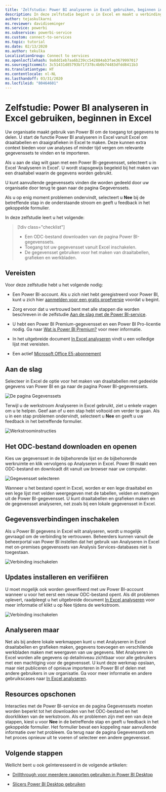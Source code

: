 ```yaml
---
title: 'Zelfstudie: Power BI analyseren in Excel gebruiken, beginnen in Excel'
description: In deze zelfstudie begint u in Excel en maakt u verbinding met de pagina Power BI-gegevenssets om gegevenssets te importeren in Excel.
author: tejaskulkarni
ms.reviewer: davidiseminger
ms.service: powerbi
ms.subservice: powerbi-service
ms.custom: connect-to-services
ms.topic: tutorial
ms.date: 02/13/2020
ms.author: tekulka
LocalizationGroup: Connect to services
ms.openlocfilehash: 9a8dd1eb7aa6b239cc542884ab3fae3679997017
ms.sourcegitcommit: 3c51431d85793b71f378c4b0b74483dfdd8411b3
ms.translationtype: HT
ms.contentlocale: nl-NL
ms.lasthandoff: 03/31/2020
ms.locfileid: "80464601"
---
```

# <a name="tutorial-use-power-bi-analyze-in-excel-starting-in-excel"></a>Zelfstudie: Power BI analyseren in Excel gebruiken, beginnen in Excel

Uw organisatie maakt gebruik van Power BI om de toegang tot gegevens te delen. U start de functie Power BI analyseren in Excel vanuit Excel om draaitabellen en draaigrafieken in Excel te maken. Deze kunnen extra context bieden voor uw analyses of minder tijd vergen om relevante gegevenssets te vinden en te importeren.

Als u aan de slag wilt gaan met een Power BI-gegevensset, selecteert u in Excel 'Analyseren in Excel'. U wordt stapsgewijs begeleid bij het maken van een draaitabel waarin de gegevens worden gebruikt.  

U kunt aanvullende gegevenssets vinden die worden gedeeld door uw organisatie door terug te gaan naar de pagina Gegevenssets.

Als u op enig moment problemen ondervindt, selecteert u **Nee** bij de betreffende stap in de onderstaande stroom en geeft u feedback in het gekoppelde formulier.  

In deze zelfstudie leert u het volgende:

> [!div class="checklist"]
> * Een ODC-bestand downloaden van de pagina Power BI-gegevenssets.
> * Toegang tot uw gegevensset vanuit Excel inschakelen.
> * De gegevensset gebruiken voor het maken van draaitabellen, grafieken en werkbladen.

## <a name="prerequisites"></a>Vereisten

Voor deze zelfstudie hebt u het volgende nodig:

* Een Power BI-account. Als u zich niet hebt geregistreerd voor Power BI, kunt u zich hier [aanmelden voor een gratis proefversie](https://app.powerbi.com/signupredirect?pbi_source=web) voordat u begint.

* Zorg ervoor dat u vertrouwd bent met alle stappen die worden beschreven in de zelfstudie [Aan de slag met de Power BI-service](https://docs.microsoft.com/power-bi/service-get-started).

* U hebt een Power BI Premium-gegevensset en een Power BI Pro-licentie nodig. Ga naar [Wat is Power BI Premium?](https://docs.microsoft.com/power-bi/service-premium-what-is) voor meer informatie.

* In het uitgebreide document [In Excel analyseren](https://docs.microsoft.com/power-bi/service-analyze-in-excel#requirements) vindt u een volledige lijst met vereisten.

* Een actief [Microsoft Office E5-abonnement](https://www.microsoft.com/microsoft-365/business/office-365-enterprise-e5-business-software?activetab=pivot%3aoverviewtab)

## <a name="get-started"></a>Aan de slag

Selecteer in Excel de optie voor het maken van draaitabellen met gedeelde gegevens van Power BI en ga naar de pagina Power BI-gegevenssets.

![De pagina Gegevenssets](media/service-tutorial-analyze-in-excel/tutorial-analyze-in-excel-01.png)

Terwijl u de werkstroom Analyseren in Excel gebruikt, ziet u enkele vragen om u te helpen. Geef aan of u een stap hebt voltooid om verder te gaan. Als u in een stap problemen ondervindt, selecteert u **Nee** en geeft u uw feedback in het betreffende formulier.

![Werkstroominstructies](media/service-tutorial-analyze-in-excel/tutorial-analyze-in-excel-02.png)

## <a name="download-and-open-the-odc-file"></a>Het ODC-bestand downloaden en openen

Kies uw gegevensset in de bijbehorende lijst en de bijbehorende werkruimte en klik vervolgens op Analyseren in Excel. Power BI maakt een ODC-bestand en downloadt dit vanuit uw browser naar uw computer.

![Gegevensset selecteren](media/service-tutorial-analyze-in-excel/tutorial-analyze-in-excel-03.png)

Wanneer u het bestand opent in Excel, worden er een lege draaitabel en een lege lijst met velden weergegeven met de tabellen, velden en metingen uit de Power BI-gegevensset. U kunt draaitabellen en grafieken maken en de gegevensset analyseren, net zoals bij een lokale gegevensset in Excel.

## <a name="enable-data-connections"></a>Gegevensverbindingen inschakelen

Als u Power BI gegevens in Excel wilt analyseren, wordt u mogelijk gevraagd om de verbinding te vertrouwen. Beheerders kunnen vanuit de beheerportal van Power BI instellen dat het gebruik van Analyseren in Excel met on-premises gegevenssets van Analysis Services-databases niet is toegestaan.

![Verbinding inschakelen](media/service-tutorial-analyze-in-excel/tutorial-analyze-in-excel-04.png)

## <a name="install-updates-and-authenticate"></a>Updates installeren en verifiëren

U moet mogelijk ook worden geverifieerd met uw Power BI-account wanneer u voor het eerst een nieuw ODC-bestand opent.  Als dit problemen oplevert, raadpleegt u het uitgebreide document [In Excel analyseren](https://docs.microsoft.com/power-bi/service-analyze-in-excel#sign-in-to-power-bi ) voor meer informatie of klikt u op Nee tijdens de werkstroom.

![Verbinding inschakelen](media/service-tutorial-analyze-in-excel/tutorial-analyze-in-excel-05.png)

## <a name="analyze-away"></a>Analyseren maar

Net als bij andere lokale werkmappen kunt u met Analyseren in Excel draaitabellen en grafieken maken, gegevens toevoegen en verschillende werkbladen maken met weergaven van uw gegevens. Met Analyseren in Excel worden alle gegevens op detailniveau zichtbaar voor alle gebruikers met een machtiging voor de gegevensset. U kunt deze werkmap opslaan, maar niet publiceren of opnieuw importeren in Power BI of delen met andere gebruikers in uw organisatie. Ga voor meer informatie en andere gebruikscases naar [In Excel analyseren](https://docs.microsoft.com/power-bi/service-analyze-in-excel#analyze-away).

## <a name="clean-up-resources"></a>Resources opschonen

Interacties met de Power BI-service en de pagina Gegevenssets moeten worden beperkt tot het downloaden van het ODC-bestand en het doorklikken van de werkstroom. Als er problemen zijn met een van deze stappen, kiest u voor **Nee** in de betreffende stap en geeft u feedback in het gekoppelde formulier. Het formulier bevat een koppeling naar aanvullende informatie over het probleem. Ga terug naar de pagina Gegevenssets om het proces opnieuw uit te voeren of selecteer een andere gegevensset.

## <a name="next-steps"></a>Volgende stappen

Wellicht bent u ook geïnteresseerd in de volgende artikelen:

* [Drillthrough voor meerdere rapporten gebruiken in Power BI Desktop](https://docs.microsoft.com/power-bi/desktop-cross-report-drill-through)

* [Slicers Power BI Desktop gebruiken](https://docs.microsoft.com/power-bi/visuals/power-bi-visualization-slicers)
